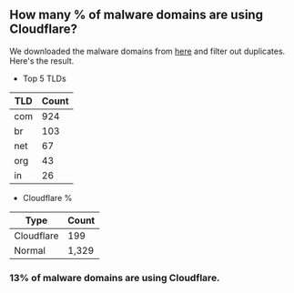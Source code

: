 ## How many % of malware domains are using Cloudflare?


We downloaded the malware domains from [here](https://urlhaus.abuse.ch) and filter out duplicates.
Here's the result.


[//]: # (start replacement)


- Top 5 TLDs

| TLD | Count |
| --- | --- |
| com | 924 |
| br | 103 |
| net | 67 |
| org | 43 |
| in | 26 |


- Cloudflare %

| Type | Count |
| --- | --- |
| Cloudflare | 199 |
| Normal | 1,329 |


### 13% of malware domains are using Cloudflare.